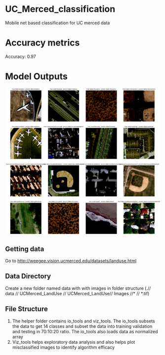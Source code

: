 # UC_Merced_classification  

Mobile net based classification for UC merced data   
# Accuracy metrics
Accuracy: 0.97
# Model Outputs
![Model output](https://github.com/der-knight/UC_Merced_classification/blob/main/helper/output.png)

## Getting data
Go to http://weegee.vision.ucmerced.edu/datasets/landuse.html
## Data Directory
Create a new folder named data with with images in folder structure (.// data // UCMerced_LandUse // UCMerced_LandUse// Images //* // *.tif)
## File Structure
1) The helper folder contains io_tools and viz_tools. The io_tools subsets the data to get 14 classes and subset the data into training validation and testing in 70:10:20 ratio. The io_tools also loads data as normalized array
2) Viz_tools helps exploratory data analysis and also helps plot misclassified images to identify algorithm efficacy
